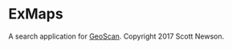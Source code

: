 # ExMaps
A search application for [GeoScan](https://geoscan.nrcan.gc.ca).
Copyright 2017 Scott Newson.
